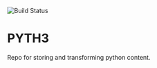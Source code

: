 ![Build Status](https://github.com/mottaquikarim/pycontent/workflows/Create%20and%20Deploy%20Artifact/badge.svg)

# PYTH3 

Repo for storing and transforming python content.
